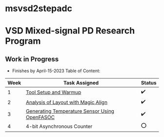 # msvsd2stepadc
# VSD Mixed-signal PD Research Program
## Work in Progress
- Finishes by April-15-2023
 Table of Content:
 
  
|     Week      | Task Assigned                       | Status   |
| ------------- | ---------------------------------   |----------|
|         1     | [Tool Setup and Warmup](https://github.com/Jayanth-sharma/msvsd2stepadc/tree/main/week1)|:heavy_check_mark:|
|         2     | [Analysis of Layout with Magic,Align](https://github.com/Jayanth-sharma/msvsd2stepadc/tree/main/week2)|:heavy_check_mark:|
|         3     | [Generating Temperature Sensor Using OpenFASOC](https://github.com/Jayanth-sharma/msvsd2stepadc/tree/main/week3)|:heavy_check_mark:|
| 4|4-bit Asynchronous Counter|:o:|
